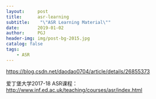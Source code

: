 ```yaml
---
layout:     post
title:      asr-learning
subtitle:    "\"ASR Learning Material\""
date:       2019-01-02
author:     PGJ
header-img: img/post-bg-2015.jpg
catalog: false
tags:
    - ASR
---
```


https://blog.csdn.net/daodao0704/article/details/26855373

爱丁堡大学2017-18 ASR课程：
http://www.inf.ed.ac.uk/teaching/courses/asr/index.html

